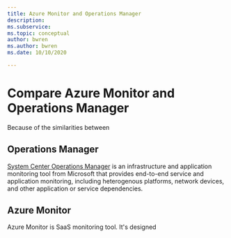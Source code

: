 ```yaml
---
title: Azure Monitor and Operations Manager
description: 
ms.subservice: 
ms.topic: conceptual
author: bwren
ms.author: bwren
ms.date: 10/10/2020

---
```


# Compare Azure Monitor and Operations Manager
Because of the similarities between 


## Operations Manager
[System Center Operations Manager](https://docs.microsoft.com/system-center/scom) is an infrastructure and application monitoring tool from Microsoft that provides end-to-end service and application monitoring, including heterogenous platforms, network devices, and other application or service dependencies. 

## Azure Monitor
Azure Monitor is SaaS monitoring tool. It's designed 